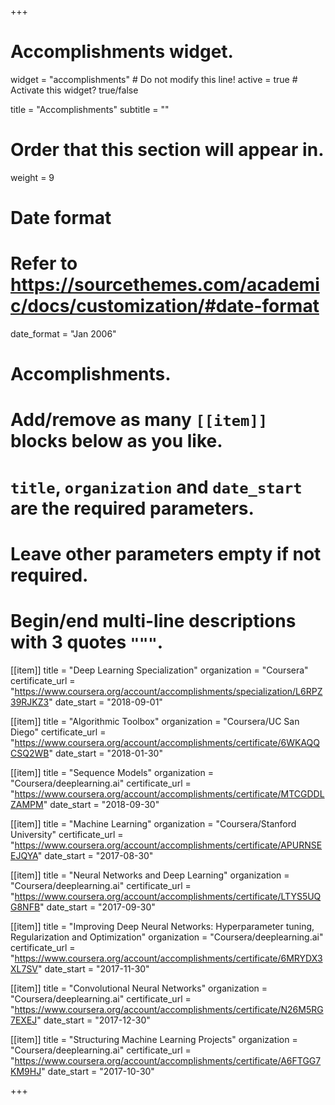 +++
# Accomplishments widget.
widget = "accomplishments"  # Do not modify this line!
active = true  # Activate this widget? true/false

title = "Accomplish&shy;ments"
subtitle = ""

# Order that this section will appear in.
weight = 9

# Date format
#   Refer to https://sourcethemes.com/academic/docs/customization/#date-format
date_format = "Jan 2006"

# Accomplishments.
#   Add/remove as many `[[item]]` blocks below as you like.
#   `title`, `organization` and `date_start` are the required parameters.
#   Leave other parameters empty if not required.
#   Begin/end multi-line descriptions with 3 quotes `"""`.

[[item]]
  title = "Deep Learning Specialization"
  organization = "Coursera"
  certificate_url = "https://www.coursera.org/account/accomplishments/specialization/L6RPZ39RJKZ3"
  date_start = "2018-09-01"

[[item]]
  title = "Algorithmic Toolbox"
  organization = "Coursera/UC San Diego"
  certificate_url = "https://www.coursera.org/account/accomplishments/certificate/6WKAQQCSQ2WB"
  date_start = "2018-01-30"

[[item]]
  title = "Sequence Models"
  organization = "Coursera/deeplearning.ai"
  certificate_url = "https://www.coursera.org/account/accomplishments/certificate/MTCGDDLZAMPM"
  date_start = "2018-09-30"

[[item]]
  title = "Machine Learning"
  organization = "Coursera/Stanford University"
  certificate_url = "https://www.coursera.org/account/accomplishments/certificate/APURNSEEJQYA"
  date_start = "2017-08-30"
  
[[item]]
  title = "Neural Networks and Deep Learning"
  organization = "Coursera/deeplearning.ai"
  certificate_url = "https://www.coursera.org/account/accomplishments/certificate/LTYS5UQG8NFB"
  date_start = "2017-09-30"
  
[[item]]
  title = "Improving Deep Neural Networks: Hyperparameter tuning, Regularization and Optimization"
  organization = "Coursera/deeplearning.ai"
  certificate_url = "https://www.coursera.org/account/accomplishments/certificate/6MRYDX3XL7SV"
  date_start = "2017-11-30"
  
[[item]]
  title = "Convolutional Neural Networks"
  organization = "Coursera/deeplearning.ai"
  certificate_url = "https://www.coursera.org/account/accomplishments/certificate/N26M5RG7EXEJ"
  date_start = "2017-12-30"
  
[[item]]
  title = "Structuring Machine Learning Projects"
  organization = "Coursera/deeplearning.ai"
  certificate_url = "https://www.coursera.org/account/accomplishments/certificate/A6FTGG7KM9HJ"
  date_start = "2017-10-30"
  
  





+++
